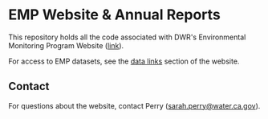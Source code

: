 # EMP Website & Annual Reports

This repository holds all the code associated with DWR's Environmental Monitoring Program Website ([link](https://emp-des.github.io/emp-reports/)).

For access to EMP datasets, see the [data links](https://emp-des.github.io/emp-reports/data-links.html) section of the website. 

## Contact

For questions about the website, contact Perry (sarah.perry@water.ca.gov).
